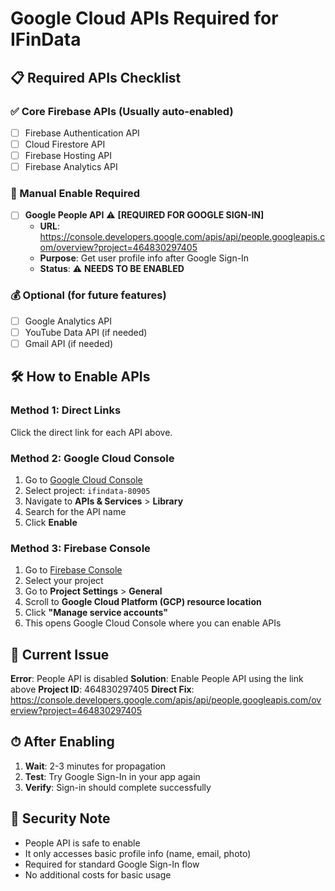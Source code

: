 # Google Cloud APIs Required for IFinData

## 📋 **Required APIs Checklist**

### **✅ Core Firebase APIs** (Usually auto-enabled)
- [ ] Firebase Authentication API
- [ ] Cloud Firestore API  
- [ ] Firebase Hosting API
- [ ] Firebase Analytics API

### **🔧 Manual Enable Required**
- [ ] **Google People API** ⚠️ **[REQUIRED FOR GOOGLE SIGN-IN]**
  - **URL**: https://console.developers.google.com/apis/api/people.googleapis.com/overview?project=464830297405
  - **Purpose**: Get user profile info after Google Sign-In
  - **Status**: ⚠️ **NEEDS TO BE ENABLED**

### **💰 Optional (for future features)**
- [ ] Google Analytics API
- [ ] YouTube Data API (if needed)
- [ ] Gmail API (if needed)

## 🛠 **How to Enable APIs**

### **Method 1: Direct Links**
Click the direct link for each API above.

### **Method 2: Google Cloud Console**
1. Go to [Google Cloud Console](https://console.cloud.google.com/)
2. Select project: `ifindata-80905`
3. Navigate to **APIs & Services** > **Library**
4. Search for the API name
5. Click **Enable**

### **Method 3: Firebase Console**
1. Go to [Firebase Console](https://console.firebase.google.com/)
2. Select your project
3. Go to **Project Settings** > **General**
4. Scroll to **Google Cloud Platform (GCP) resource location**
5. Click **"Manage service accounts"**
6. This opens Google Cloud Console where you can enable APIs

## 🚨 **Current Issue**

**Error**: People API is disabled
**Solution**: Enable People API using the link above
**Project ID**: 464830297405
**Direct Fix**: https://console.developers.google.com/apis/api/people.googleapis.com/overview?project=464830297405

## ⏱ **After Enabling**

1. **Wait**: 2-3 minutes for propagation
2. **Test**: Try Google Sign-In in your app again
3. **Verify**: Sign-in should complete successfully

## 🔐 **Security Note**

- People API is safe to enable
- It only accesses basic profile info (name, email, photo)
- Required for standard Google Sign-In flow
- No additional costs for basic usage
